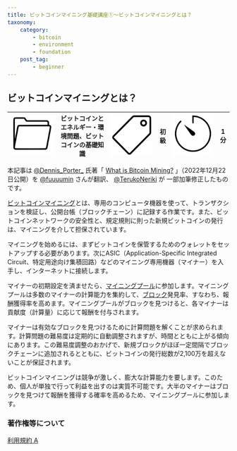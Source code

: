```yaml
---
title: ビットコインマイニング基礎講座①〜ビットコインマイニングとは？
taxonomy:
    category:
        - bitcoin
        - environment
        - foundation
    post_tag:
        - beginner
---
```


## ビットコインマイニングとは？

|  ![Category](/_images/category.png)  |  ビットコインとエネルギー・環境問題、ビットコインの基礎知識 |  ![Tag](/_images/tag.png)  | 初級  | ![Time](/_images/timer.png)  |  1分  |
| ---- | ---- | ---- | ---- | ---- | ---- |

本記事は [@Dennis_Porter_](https://twitter.com/Dennis_Porter_) 氏著「 [What is Bitcoin Mining?](https://www.satoshiaction.io/post/what-is-bitcoin-mining) 」（2022年12月22日公開）を [@fuuuumin](https://twitter.com/fuuuumin314) さんが翻訳、  [@TerukoNeriki](https://twitter.com/TerukoNeriki) が 一部加筆修正したものです。

[ビットコインマイニング](https://lostinbitcoin.jp/glossary/glossary-ma/#mining)とは、専用のコンピュータ機器を使って、トランザクションを検証し、公開台帳（ブロックチェーン）に記録する作業です。また、ビットコインネットワークの安全性と、規定規則に則った新規ビットコインの発行は、マイニングを介して担保されています。

マイニングを始めるには、まずビットコインを保管するためのウォレットをセットアップする必要があります。次にASIC（Application-Specific Integrated Circuit、特定用途向け集積回路）などのマイニング専用機器（マイナー）を入手し、インターネットに接続します。

マイナーの初期設定を済ませたら、[マイニングプール](https://lostinbitcoin.jp/glossary/glossary-ma/#mining_pool)に参加します。マイニングプールは多数のマイナーの計算能力を集約して、[ブロック](https://lostinbitcoin.jp/glossary/glossary-ha/#block)発見率、すなわち、報酬獲得率を高めます。マイニングプールがブロックを見つけると、各マイナーは貢献度（計算量）に応じて報酬を付与されます。

マイナーは有効なブロックを見つけるために計算問題を解くことが求められます。計算問題の難易度は定期的に自動調整されますが、時間とともに上がる傾向にあります。この難易度調整のおかげで、新規ブロックがほぼ一定間隔でブロックチェーンに追加されるとともに、ビットコインの発行総数が2,100万を超えないことが保証されます。

ビットコインマイニングは競争が激しく、膨大な計算能力を要します。このため、個人が単独で行って利益を出すのは実質不可能です。大半のマイナーはブロックを見つけて報酬を獲得する確率を高めるため、マイニングプールに参加します。

### 著作権等について
[利用規約 A](https://lostinbitcoin.jp/copyright/#uaa)
